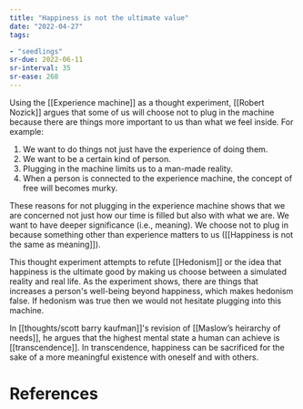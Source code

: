 ```yaml
---
title: "Happiness is not the ultimate value"
date: "2022-04-27"
tags:

- "seedlings"
sr-due: 2022-06-11
sr-interval: 35
sr-ease: 268
---
```


Using the [[Experience machine]] as a thought experiment, [[Robert Nozick]] argues that some of us will choose not to plug in the machine because there are things more important to us than what we feel inside. For example:

1. We want to do things not just have the experience of doing them.
2. We want to be a certain kind of person.
3. Plugging in the machine limits us to a man-made reality.
4. When a person is connected to the experience machine, the concept of free will becomes murky.

These reasons for not plugging in the experience machine shows that we are concerned not just how our time is filled but also with what we are. We want to have deeper significance (i.e., meaning). We choose not to plug in because something other than experience matters to us ([[Happiness is not the same as meaning]]).

This thought experiment attempts to refute [[Hedonism]] or the idea that happiness is the ultimate good by making us choose between a simulated reality and real life. As the experiment shows, there are things that increases a person's well-being beyond happiness, which makes hedonism false. If hedonism was true then we would not hesitate plugging into this machine.

In [[thoughts/scott barry kaufman]]'s revision of [[Maslow’s heirarchy of needs]], he argues that the highest mental state a human can achieve is [[transcendence]]. In transcendence, happiness can be sacrificed for the sake of a more meaningful existence with oneself and with others.

# References
